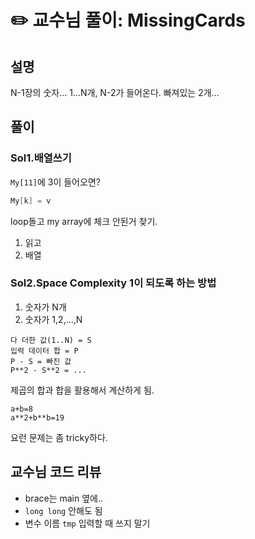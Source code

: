 # ✏️ 교수님 풀이: MissingCards

## 설명

N-1장의 숫자... 1...N개, N-2가 들어온다.
빠져있는 2개...

## 풀이

### Sol1.배열쓰기

`My[11]`에 3이 들어오면?

```cpp
My[k] = v
```

loop돌고 my array에 체크 안된거 찾기.

1. 읽고
2. 배열

### Sol2.Space Complexity 1이 되도록 하는 방법

1. 숫자가 N개
2. 숫자가 1,2,...,N

```text
다 더한 값(1..N) = S
입력 데이터 합 = P
P - S = 빠진 값
P**2 - S**2 = ...
```

제곱의 합과 합을 활용해서 계산하게 됨.

```text
a+b=8
a**2+b**b=19
```

요런 문제는 좀 tricky하다.

## 교수님 코드 리뷰

- brace는 main 옆에..
- `long long` 안해도 됨
- 변수 이름 `tmp` 입력할 때 쓰지 말기

